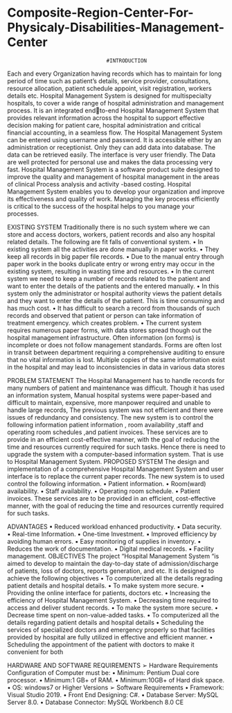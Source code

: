 # Composite-Region-Center-For-Physicaly-Disabilities-Management-Center

                                    #INTRODUCTION
Each and every Organization having records which has to maintain for long period 
of time such as patient’s details, service provider, consultations, resource allocation, 
patient schedule appoint, visit registration, workers details etc.
Hospital Management System is designed for multispecialty hospitals, to cover a 
wide range of hospital administration and management process. It is an integrated endto-end Hospital Management System that provides relevant information across the 
hospital to support effective decision making for patient care, hospital administration and 
critical financial accounting, in a seamless flow. The Hospital Management System can be 
entered using username and password. It is accessible either by an administration or 
receptionist. Only they can add data into database. The data can be retrieved easily. The 
interface is very user friendly. The Data are well protected for personal use and makes 
the data processing very fast.
Hospital Management System is a software product suite designed to improve the 
quality and management of hospital management in the areas of clinical Process analysis 
and activity -based costing. Hospital Management System enables you to develop your 
organization and improve its effectiveness and quality of work. Managing the key process 
efficiently is critical to the success of the hospital helps to you manage your processes.

EXISTING SYSTEM
Traditionally there is no such system where we can store and access doctors,
workers, patient records and also any hospital related details. The following are fit falls 
of conventional system.
• In existing system all the activities are done manually in paper works.
• They keep all records in big paper file records.
• Due to the manual entry through paper work in the books duplicate entry or 
wrong entry may occur in the existing system, resulting in wasting time and 
resources.
• In the current system we need to keep a number of records related to the patient 
and want to enter the details of the patients and the entered manually.
• In this system only the administrator or hospital authority views the patient 
details and they want to enter the details of the patient. This is time consuming 
and has much cost. 
• It has difficult to search a record from thousands of such records and observed 
that patient or person can take information of treatment emergency. which 
creates problem.
• The current system requires numerous paper forms, with data stores spread 
though out the hospital management infrastructure. Often information (on forms) 
is incomplete or does not follow management standards. Forms are often lost in 
transit between department requiring a comprehensive auditing to ensure that no 
vital information is lost. Multiple copies of the same information exist in the 
hospital and may lead to inconsistencies in data in various data stores

PROBLEM STATEMENT
The Hospital Management has to handle records for many numbers of patient and 
maintenance was difficult. Though it has used an information system, Manual hospital 
systems were paper-based and difficult to maintain, expensive, more manpower required 
and unable to handle large records, The previous system was not efficient and there were 
issues of redundancy and consistency. The new system is to control the following 
information patient information , room availability ,staff and operating room schedules 
,and patient invoices. These services are to provide in an efficient cost-effective manner, 
with the goal of reducing the time and resources currently required for such tasks. Hence 
there is need to upgrade the system with a computer-based information system. That is 
use to Hospital Management System.
PROPOSED SYSTEM
The design and implementation of a comprehensive Hospital Management System 
and user interface is to replace the current paper records. The new system is to used 
control the following information.
• Patient information.
• Room(ward) availability.
• Staff availability.
• Operating room schedule.
• Patient invoices. 
These services are to be provided in an efficient, cost-effective manner, with the 
goal of reducing the time and resources currently required for such tasks.

ADVANTAGES
▪ Reduced workload enhanced productivity.
▪ Data security.
▪ Real-time Information.
▪ One-time Investment.
▪ Improved efficiency by avoiding human errors.
▪ Easy monitoring of supplies in inventory.
▪ Reduces the work of documentation.
▪ Digital medical records.
▪ Facility management.
OBJECTIVES
The project “Hospital Management System “is aimed to develop to maintain the 
day-to-day state of admission/discharge of patients, loss of doctors, reports generation, 
and etc. It is designed to achieve the following objectives
• To computerized all the details regrading patient details and hospital details.
• To make system more secure.
• Providing the online interface for patients, doctors etc.
• Increasing the efficiency of Hospital Management System.
• Decreasing time required to access and deliver student records.
• To make the system more secure.
• Decrease time spent on non-value-added tasks.
• To computerized all the details regarding patient details and hospital details
• Scheduling the services of specialized doctors and emergency properly so that 
facilities provided by hospital are fully utilized in effective and efficient manner.
• Scheduling the appointment of the patient with doctors to make it convenient for 
both

HARDWARE AND SOFTWARE REQUIREMENTS
➢ Hardware Requirements
 Configuration of Computer must be:
• Minimum: Pentium Dual core processor.
• Minimum:1 GB+ of RAM.
• Minimum:10GB+ of Hard disk space.
• OS: windows7 or Higher Versions
➢ Software Requirements
• Framework: Visual Studio 2019.
• Front End Designing: C#.
• Database Server: MySQL Server 8.0.
• Database Connector: MySQL Workbench 8.0 CE
